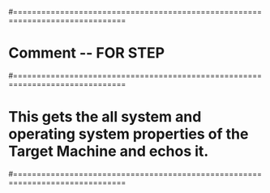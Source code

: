 #==============================================================================
# Comment -- FOR STEP
#==============================================================================
# This gets the all system and operating system properties of the Target Machine and echos it.
#==============================================================================